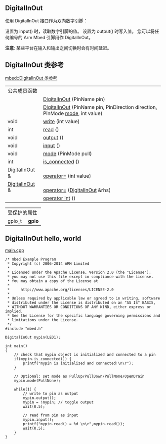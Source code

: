 ## DigitalInOut
使用 DigitalInOut 接口作为双向数字引脚：

设置为 input() 时，读取数字引脚的值。
设置为 output() 时写入值。
您可以将任何编号的 Arm Mbed 引脚用作 DigitalInOut。

**注意**: 某些平台在输入和输出之间切换时会有时间延迟。

## DigitalInOut 类参考
[mbed::DigitalInOut 类参考](http://os.mbed.com/docs/v5.9/mbed-os-api-doxy/classmbed_1_1_digital_in_out.html)

<table><tbody><tr><td colspan="2">公共成员函数</td>
		</tr><tr><td style="vertical-align:top;">&nbsp;</td>
			<td style="vertical-align:bottom;"><a href="http://os.mbed.com/docs/v5.9/mbed-os-api-doxy/classmbed_1_1_digital_in_out.html#a45aeb16f525f8fd23b468b761d44034a" rel="nofollow" target="_blank">DigitalInOut</a> (PinName pin)</td>
		</tr><tr><td style="vertical-align:top;">&nbsp;</td>
			<td style="vertical-align:bottom;"><a href="http://os.mbed.com/docs/v5.9/mbed-os-api-doxy/classmbed_1_1_digital_in_out.html#acdebfaf292d2c361db6a3040e4d34c8c" rel="nofollow" target="_blank">DigitalInOut</a> (PinName pin, PinDirection direction, PinMode <a href="http://os.mbed.com/docs/v5.9/mbed-os-api-doxy/classmbed_1_1_digital_in_out.html#ac055602d6e364974d9096d6a9cdeaa45" rel="nofollow" target="_blank">mode</a>, int value)</td>
		</tr><tr><td style="vertical-align:top;">void&nbsp;</td>
			<td style="vertical-align:bottom;"><a href="http://os.mbed.com/docs/v5.9/mbed-os-api-doxy/classmbed_1_1_digital_in_out.html#a2407c36ddf7aeca0a3d941d13001431b" rel="nofollow" target="_blank">write</a> (int value)</td>
		</tr><tr><td style="vertical-align:top;">int&nbsp;</td>
			<td style="vertical-align:bottom;"><a href="http://os.mbed.com/docs/v5.9/mbed-os-api-doxy/classmbed_1_1_digital_in_out.html#a19cf94937f2ab85012fc5418e5808c44" rel="nofollow" target="_blank">read</a> ()</td>
		</tr><tr><td style="vertical-align:top;">void&nbsp;</td>
			<td style="vertical-align:bottom;"><a href="http://os.mbed.com/docs/v5.9/mbed-os-api-doxy/classmbed_1_1_digital_in_out.html#acc847afdb691a4628ac23612d7944e6b" rel="nofollow" target="_blank">output</a> ()</td>
		</tr><tr><td style="vertical-align:top;">void&nbsp;</td>
			<td style="vertical-align:bottom;"><a href="http://os.mbed.com/docs/v5.9/mbed-os-api-doxy/classmbed_1_1_digital_in_out.html#acc7775ff8fe2e40cc2882ce2a2e2e3d0" rel="nofollow" target="_blank">input</a> ()</td>
		</tr><tr><td style="vertical-align:top;">void&nbsp;</td>
			<td style="vertical-align:bottom;"><a href="http://os.mbed.com/docs/v5.9/mbed-os-api-doxy/classmbed_1_1_digital_in_out.html#ac055602d6e364974d9096d6a9cdeaa45" rel="nofollow" target="_blank">mode</a> (PinMode pull)</td>
		</tr><tr><td style="vertical-align:top;">int&nbsp;</td>
			<td style="vertical-align:bottom;"><a href="http://os.mbed.com/docs/v5.9/mbed-os-api-doxy/classmbed_1_1_digital_in_out.html#a185f22a87707167a3841e1d62b6e2736" rel="nofollow" target="_blank">is_connected</a> ()</td>
		</tr><tr><td style="vertical-align:top;"><a href="http://os.mbed.com/docs/v5.9/mbed-os-api-doxy/classmbed_1_1_digital_in_out.html" rel="nofollow" target="_blank">DigitalInOut</a> &amp;&nbsp;</td>
			<td style="vertical-align:bottom;"><a href="http://os.mbed.com/docs/v5.9/mbed-os-api-doxy/classmbed_1_1_digital_in_out.html#a055dae2e002e9a95a06462746fb1685f" rel="nofollow" target="_blank">operator=</a> (int value)</td>
		</tr><tr><td style="vertical-align:top;"><a href="http://os.mbed.com/docs/v5.9/mbed-os-api-doxy/classmbed_1_1_digital_in_out.html" rel="nofollow" target="_blank">DigitalInOut</a> &amp;&nbsp;</td>
			<td style="vertical-align:bottom;"><a href="http://os.mbed.com/docs/v5.9/mbed-os-api-doxy/classmbed_1_1_digital_in_out.html#a6d1174bf281a925f52a63157819425d9" rel="nofollow" target="_blank">operator=</a> (<a href="http://os.mbed.com/docs/v5.9/mbed-os-api-doxy/classmbed_1_1_digital_in_out.html" rel="nofollow" target="_blank">DigitalInOut</a> &amp;rhs)</td>
		</tr><tr><td style="vertical-align:top;">&nbsp;</td>
			<td style="vertical-align:bottom;"><a href="http://os.mbed.com/docs/v5.9/mbed-os-api-doxy/classmbed_1_1_digital_in_out.html#ace8466be1d1a836a1ecb1dd1621af7a2" rel="nofollow" target="_blank">operator int</a> ()</td>
		</tr></tbody></table>
<table><tbody><tr><td colspan="2">受保护的属性</td>
		</tr><tr><td style="vertical-align:top;"><a id="ad12461401f91ed957b17d0ec363915c0" target="_blank"></a> gpio_t&nbsp;</td>
			<td style="vertical-align:bottom;"><strong>gpio</strong></td>
		</tr></tbody></table>

## DigitalInOut hello, world
[main.cpp](https://os.mbed.com/teams/mbed_example/code/DigitalInOut_HelloWorld/file/185e0d3e7212/main.cpp)      
```
/* mbed Example Program
 * Copyright (c) 2006-2014 ARM Limited
 *
 * Licensed under the Apache License, Version 2.0 (the "License");
 * you may not use this file except in compliance with the License.
 * You may obtain a copy of the License at
 *
 *     http://www.apache.org/licenses/LICENSE-2.0
 *
 * Unless required by applicable law or agreed to in writing, software
 * distributed under the License is distributed on an "AS IS" BASIS,
 * WITHOUT WARRANTIES OR CONDITIONS OF ANY KIND, either express or implied.
 * See the License for the specific language governing permissions and
 * limitations under the License.
 */
#include "mbed.h"
 
DigitalInOut mypin(LED1);
 
int main()
{
    // check that mypin object is initialized and connected to a pin
    if(mypin.is_connected()) {
        printf("mypin is initialized and connected!\n\r");
    }
 
    // Optional: set mode as PullUp/PullDown/PullNone/OpenDrain
    mypin.mode(PullNone);
 
    while(1) {
        // write to pin as output
        mypin.output();
        mypin = !mypin; // toggle output
        wait(0.5);
 
        // read from pin as input
        mypin.input();
        printf("mypin.read() = %d \n\r",mypin.read());
        wait(0.5);
    }
}
```